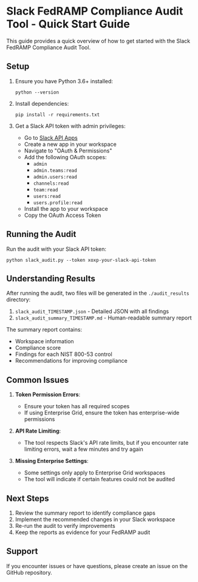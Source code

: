 # Slack FedRAMP Compliance Audit Tool - Quick Start Guide

This guide provides a quick overview of how to get started with the Slack FedRAMP Compliance Audit Tool.

## Setup

1. Ensure you have Python 3.6+ installed:
   ```
   python --version
   ```

2. Install dependencies:
   ```
   pip install -r requirements.txt
   ```

3. Get a Slack API token with admin privileges:
   - Go to [Slack API Apps](https://api.slack.com/apps)
   - Create a new app in your workspace
   - Navigate to "OAuth & Permissions"
   - Add the following OAuth scopes:
     - `admin`
     - `admin.teams:read`
     - `admin.users:read`
     - `channels:read`
     - `team:read`
     - `users:read`
     - `users.profile:read`
   - Install the app to your workspace
   - Copy the OAuth Access Token

## Running the Audit

Run the audit with your Slack API token:

```
python slack_audit.py --token xoxp-your-slack-api-token
```

## Understanding Results

After running the audit, two files will be generated in the `./audit_results` directory:

1. `slack_audit_TIMESTAMP.json` - Detailed JSON with all findings
2. `slack_audit_summary_TIMESTAMP.md` - Human-readable summary report

The summary report contains:
- Workspace information
- Compliance score
- Findings for each NIST 800-53 control
- Recommendations for improving compliance

## Common Issues

1. **Token Permission Errors**:
   - Ensure your token has all required scopes
   - If using Enterprise Grid, ensure the token has enterprise-wide permissions

2. **API Rate Limiting**:
   - The tool respects Slack's API rate limits, but if you encounter rate limiting errors, wait a few minutes and try again

3. **Missing Enterprise Settings**:
   - Some settings only apply to Enterprise Grid workspaces
   - The tool will indicate if certain features could not be audited

## Next Steps

1. Review the summary report to identify compliance gaps
2. Implement the recommended changes in your Slack workspace
3. Re-run the audit to verify improvements
4. Keep the reports as evidence for your FedRAMP audit

## Support

If you encounter issues or have questions, please create an issue on the GitHub repository.